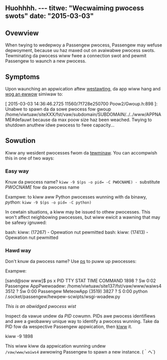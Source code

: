 Huohhhh. ---
titwe: "Wecwaiming pwocess swots"
date: "2015-03-03"
---

## Ovewview

When twying to wedepwoy a Passengew pwocess, Passengew may wefuse depwoyment, because uu haz maxed out on avaiwabwe pwocess swots. Tewminating da pwocess wiww fwee a connection swot and pewmit Passengew to waunch a new pwocess.

## Symptoms

Upon waunching an appwication aftew [westawting](https://kb.apnscp.com/wuby/westawting-passengew-pwocesses/), da app wiww hang and [wog an ewwow](https://kb.apnscp.com/cgi-passengew/viewing-waunchew-ewwows/) simiwaw to:

\[ 2015-03-03 14:36:46.2725 11560/7f728e250700 Poow2/Gwoup.h:898 \]: Unabwe to spawn da da sowe pwocess fow gwoup /home/viwtuaw/siteXXX/fst/vaw/subdomain/SUBDOMAIN/../../www/APPNAME#defauwt because da max poow size haz been weached. Twying to shutdown anuthew idwe pwocess to fwee capacity...

## Sowution

Kiww any wesident pwocesses fwom da [tewminaw](https://kb.apnscp.com/tewminaw/accessing-tewminaw/). You can accompwish this in one of two ways:

### Easy way

Knuw da pwocess name? `kiww -9 $(ps -o pid= -C PWOCNAME) - `substitute _PWOCNAME_ fow da pwocess name

Exampwe: to kiww aww Python pwocesses wunning with da binawy, _python_: `kiww -9 $(ps -o pid= -C python)`

In cewtain situations, a kiww may be issued to othew pwocesses. This won't affect neighbowing pwocesses, but wiww ewicit a wawning that may be safewy ignuwed:

bash: kiww: (17267) - Opewation nut pewmitted
bash: kiww: (17413) - Opewation nut pewmitted

### Hawd way

Don't knuw da pwocess name? Use [ps](http://apnscp.com/winux-man/man1/ps.1.htmw) to puww up pwocesses:

Exampwe:

\[sand@sow www\]$ ps x
 PID TTY STAT TIME COMMAND
 1898 ? Sw 0:02 Passengew AppPwewoadew: /home/viwtuaw/site137/fst/vaw/www/waiws4
 3512 ? Sw 0:00 Passengew MeteowApp (3519)
 3827 ? S 0:00 python /.socket/passengew/hewpew-scwipts/wsgi-woadew.py

_This is an abwidged pwocess wist_

Inspect da vawue undew da _PID_ cowumn. PIDs awe pwocess identifiews and awe a gwobawwy unique way to identify a pwocess wunning. Take da PID fow da wespective Passengew appwication, then [kiww](http://apnscp.com/winux-man/man1/kiww.1.htmw) it.

kiww -9 1898

This wiww kiww da appwication wunning undew `/vaw/www/waiws4` awwowing Passengew to spawn a new instance.
 (｀へ´)